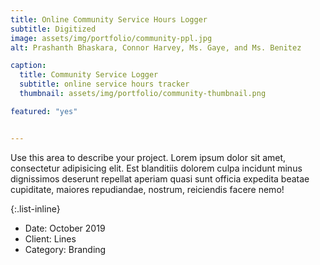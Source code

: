 ```yaml
---
title: Online Community Service Hours Logger
subtitle: Digitized 
image: assets/img/portfolio/community-ppl.jpg
alt: Prashanth Bhaskara, Connor Harvey, Ms. Gaye, and Ms. Benitez

caption: 
  title: Community Service Logger
  subtitle: online service hours tracker
  thumbnail: assets/img/portfolio/community-thumbnail.png

featured: "yes"


---
```

Use this area to describe your project. Lorem ipsum dolor sit amet, consectetur adipisicing elit. Est blanditiis dolorem culpa incidunt minus dignissimos deserunt repellat aperiam quasi sunt officia expedita beatae cupiditate, maiores repudiandae, nostrum, reiciendis facere nemo!

{:.list-inline}
- Date: October 2019
- Client: Lines
- Category: Branding

